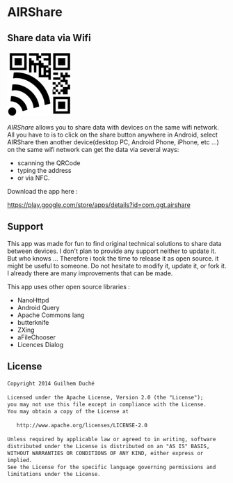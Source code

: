 AIRShare
============
## Share data via Wifi

![Logo](logo/logo.png)

*AIRShare* allows you to share data with devices on the same wifi network.
All you have to is to click on the share button anywhere in Android, select AIRShare then
another device(desktop PC, Android Phone, iPhone, etc ...) on the same wifi network can get the data
via several ways:
- scanning the QRCode
- typing the address
- or via NFC.

Download the app here :

https://play.google.com/store/apps/details?id=com.ggt.airshare

## Support
This app was made for fun to find original technical solutions to share data between devices.
I don't  plan to provide any support neither to update it. But who knows ...
Therefore i took the time to release it as open source. it might be useful to someone.
Do not hesitate to modify it, update it, or fork it. I already there are many improvements that can
be made.

This app uses other open source libraries :
- NanoHttpd
- Android Query
- Apache Commons lang
- butterknife
- ZXing
- aFileChooser
- Licences Dialog

License
-------

    Copyright 2014 Guilhem Duché

    Licensed under the Apache License, Version 2.0 (the "License");
    you may not use this file except in compliance with the License.
    You may obtain a copy of the License at

       http://www.apache.org/licenses/LICENSE-2.0

    Unless required by applicable law or agreed to in writing, software
    distributed under the License is distributed on an "AS IS" BASIS,
    WITHOUT WARRANTIES OR CONDITIONS OF ANY KIND, either express or implied.
    See the License for the specific language governing permissions and
    limitations under the License.
